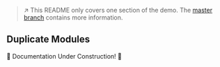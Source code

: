 > :arrow_upper_right: This README only covers one section of the demo.
> The [master branch](../../tree/master) contains more information.

## Duplicate Modules

 :construction: Documentation Under Construction! :construction:
